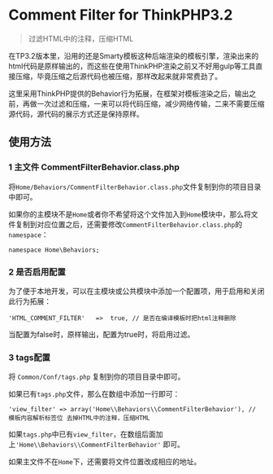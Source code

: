 # Comment Filter for ThinkPHP3.2

> 过滤HTML中的注释，压缩HTML

在TP3.2版本里，沿用的还是Smarty模板这种后端渲染的模板引擎，渲染出来的html代码是原样输出的，而这些在使用ThinkPHP渲染之前又不好用gulp等工具直接压缩，毕竟压缩之后源代码也被压缩，那样改起来就非常费劲了。

这里采用ThinkPHP提供的Behavior行为拓展，在框架对模板渲染之后，输出之前，再做一次过滤和压缩，一来可以将代码压缩，减少网络传输，二来不需要压缩源代码，源代码的展示方式还是保持原样。

## 使用方法

### 1 主文件 CommentFilterBehavior.class.php

将`Home/Behaviors/CommentFilterBehavior.class.php`文件复制到你的项目目录中即可。

如果你的主模块不是`Home`或者你不希望将这个文件加入到`Home`模块中，那么将文件复制到对应位置之后，还需要修改`CommentFilterBehavior.class.php`的`namespace`：

```
namespace Home\Behaviors;
```

### 2 是否启用配置

为了便于本地开发，可以在主模块或公共模块中添加一个配置项，用于启用和关闭此行为拓展：

```
'HTML_COMMENT_FILTER'	=>	true, // 是否在编译模板时把html注释删除
```

当配置为false时，原样输出，配置为true时，将启用过滤。

### 3 tags配置

将 `Common/Conf/tags.php` 复制到你的项目目录中即可。

如果已有`tags.php`文件，那么在数组中添加一行即可：

```
'view_filter' => array('Home\\Behaviors\\CommentFilterBehavior'), // 模板内容解析标签位 去掉HTML中的注释，压缩HTML
```

如果`tags.php`中已有`view_filter`，在数组后面加上`'Home\\Behaviors\\CommentFilterBehavior'` 即可。

如果主文件不在`Home`下，还需要将文件位置改成相应的地址。
